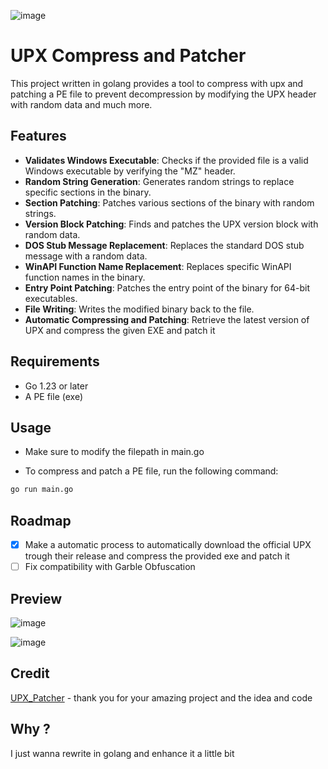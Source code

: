 ![image](https://github.com/user-attachments/assets/4537ef5d-35df-4b4e-8ea7-4f5103ff46e9)
# UPX Compress and Patcher

This project written in golang provides a tool to compress with upx and patching a PE file to prevent decompression by modifying the UPX header with random data and much more.

## Features

- **Validates Windows Executable**: Checks if the provided file is a valid Windows executable by verifying the "MZ" header.
- **Random String Generation**: Generates random strings to replace specific sections in the binary.
- **Section Patching**: Patches various sections of the binary with random strings.
- **Version Block Patching**: Finds and patches the UPX version block with random data.
- **DOS Stub Message Replacement**: Replaces the standard DOS stub message with a random data.
- **WinAPI Function Name Replacement**: Replaces specific WinAPI function names in the binary.
- **Entry Point Patching**: Patches the entry point of the binary for 64-bit executables.
- **File Writing**: Writes the modified binary back to the file.
- **Automatic Compressing and Patching**: Retrieve the latest version of UPX and compress the given EXE and patch it

## Requirements

- Go 1.23 or later
- A PE file (exe)
## Usage
- Make sure to modify the filepath in main.go

- To compress and patch a PE file, run the following command:

```bash
go run main.go
```
## Roadmap
- [X] Make a automatic process to automatically download the official UPX trough their release and compress the provided exe and patch it
- [ ] Fix compatibility with Garble Obfuscation

## Preview

![image](https://github.com/furax124/UPX_Patcher/blob/main/Preview.png)

![image](https://github.com/furax124/UPX_Patcher/blob/main/DIE.png)

## Credit

[UPX_Patcher](https://github.com/DosX-dev/UPX-Patcher) - thank you for your amazing project and the idea and code

## Why ?
I just wanna rewrite in golang and enhance it a little bit

